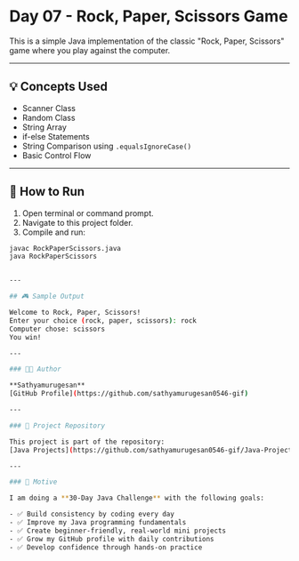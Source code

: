 # Day 07 - Rock, Paper, Scissors Game

This is a simple Java implementation of the classic "Rock, Paper, Scissors" game where you play against the computer.

---

## 💡 Concepts Used
- Scanner Class
- Random Class
- String Array
- if-else Statements
- String Comparison using `.equalsIgnoreCase()`
- Basic Control Flow

---

## 🚀 How to Run

1. Open terminal or command prompt.
2. Navigate to this project folder.
3. Compile and run:

```bash
javac RockPaperScissors.java
java RockPaperScissors


---

## 🎮 Sample Output

Welcome to Rock, Paper, Scissors!
Enter your choice (rock, paper, scissors): rock
Computer chose: scissors
You win!

---

### 🧑‍💻 Author

**Sathyamurugesan**  
[GitHub Profile](https://github.com/sathyamurugesan0546-gif)

---

### 🚀 Project Repository

This project is part of the repository:  
[Java Projects](https://github.com/sathyamurugesan0546-gif/Java-Projects)

---

### 🎯 Motive

I am doing a **30-Day Java Challenge** with the following goals:

- ✅ Build consistency by coding every day
- ✅ Improve my Java programming fundamentals
- ✅ Create beginner-friendly, real-world mini projects
- ✅ Grow my GitHub profile with daily contributions
- ✅ Develop confidence through hands-on practice
